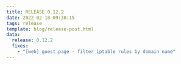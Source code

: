 ```yaml
---
title: RELEASE 0.12.2
date: 2022-02-18 09:38:15
tags: release
template: blog/release-post.html
data:
  release: 0.12.2
  fixes:
    - "[web] guest page - filter iptable rules by domain name"
---
```

